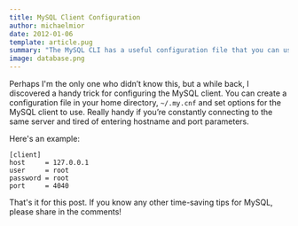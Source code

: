 ```yaml
---
title: MySQL Client Configuration
author: michaelmior
date: 2012-01-06
template: article.pug
summary: "The MySQL CLI has a useful configuration file that you can use to avoid retyping usernames and passwords."
image: database.png
---
```


Perhaps I'm the only one who didn’t know this, but a while back, I discovered a handy trick for configuring the MySQL client.
You can create a configuration file in your home directory, `~/.my.cnf` and set options for the MySQL client to use.
Really handy if you’re constantly connecting to the same server and tired of entering hostname and port parameters.

Here's an example:

~~~ text
[client]
host     = 127.0.0.1
user     = root
password = root
port     = 4040
~~~

That's it for this post.
If you know any other time-saving tips for MySQL, please share in the comments!
